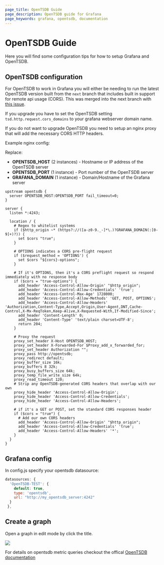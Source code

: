 ```yaml
---
page_title: OpenTSDB Guide
page_description: OpenTSDB guide for Grafana
page_keywords: grafana, opentsdb, documentation
---
```


# OpenTSDB Guide

Here you will find some configuration tips for how to setup Grafana and OpenTSDB.

## OpenTSDB configuration

For OpenTSDB to work in Grafana you will either be needing to run the latest OpenTSDB
version built from the `next` branch that includes built in support for remote
api usage (CORS). This was merged into the next branch with [this issue](https://github.com/OpenTSDB/opentsdb/pull/333).

If you upgrade you have to set the OpenTSDB setting `tsd.http.request.cors_domains` to your
grafana webserver domain name.

If you do not want to upgrade OpenTSDB you need to setup an nginx proxy that will add the necessary CORS
HTTP headers.

Example nginx config:

Replace:

 - **OPENTSDB_HOST** (2 instances) - Hostname or IP address of the OpenTSDB server
 - **OPENTSDB_PORT** (1 instance) - Port number of the OpenTSDB server
 - **GRAFANA_DOMAIN** (1 instance) - Domain/Hostname of the Grafana server

```nginx
upstream opentsdb {
  server OPENTSDB_HOST:OPENTSDB_PORT fail_timeout=0;
}

server {
  listen *:4243;

  location / {
    # Regex to whitelist systems
    if ($http_origin ~* (https?://([a-z0-9._-]*\.)?GRAFANA_DOMAIN(:[0-9]+)?)) {
      set $cors "true";
    }

    # OPTIONS indicates a CORS pre-flight request
    if ($request_method = 'OPTIONS') {
      set $cors "${cors}-options";
    }

    # If it's OPTIONS, then it's a CORS preflight request so respond immediately with no response body
    if ($cors = "true-options") {
      add_header 'Access-Control-Allow-Origin' "$http_origin";
      add_header 'Access-Control-Allow-Credentials' 'true';
      add_header 'Access-Control-Max-Age' 1728000;
      add_header 'Access-Control-Allow-Methods' 'GET, POST, OPTIONS';
      add_header 'Access-Control-Allow-Headers' 'Authorization,Content-Type,Accept,Origin,User-Agent,DNT,Cache-Control,X-Mx-ReqToken,Keep-Alive,X-Requested-With,If-Modified-Since';
      add_header 'Content-Length' 0;
      add_header 'Content-Type' 'text/plain charset=UTF-8';
      return 204;
    }

    # Proxy the request
    proxy_set_header X-Host OPENTSDB_HOST;
    proxy_set_header X-Forwarded-For $Proxy_add_x_forwarded_for;
    proxy_set_header Authorization "";
    proxy_pass http://opentsdb;
    proxy_redirect default;
    proxy_buffer_size 16k;
    proxy_buffers 8 32k;
    proxy_busy_buffers_size 64k;
    proxy_temp_file_write_size 64k;
    proxy_read_timeout 120;
    # Strip any OpenTSDB-generated CORS headers that overlap with our own
    proxy_hide_header 'Access-Control-Allow-Origin';
    proxy_hide_header 'Access-Control-Allow-Credentials';
    proxy_hide_header 'Access-Control-Allow-Headers';

    # if it's a GET or POST, set the standard CORS responses header
    if ($cors = "true") {
      # Add our own CORS headers
      add_header 'Access-Control-Allow-Origin' "$http_origin";
      add_header 'Access-Control-Allow-Credentials' 'true';
      add_header 'Access-Control-Allow-Headers' '*';
    }
  }
}
```

## Grafana config
In config.js specify your opentsdb datasource:

```javascript
datasources: {
  'OpenTSDB-TEST': {
  	default: true,
    type: 'opentsdb',
    url: "http://my_opentsdb_server:4242"
  }
 },
```

## Create a graph
Open a graph in edit mode by click the title.

![](/img/opentsdb/editor_v1.png)

For details on opentsdb metric queries
checkout the offical [OpenTSDB documentation](http://opentsdb.net/docs/build/html/index.html)





